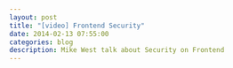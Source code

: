 ```yaml
---
layout: post
title: "[video] Frontend Security"
date: 2014-02-13 07:55:00
categories: blog
description: Mike West talk about Security on Frontend
---
```


